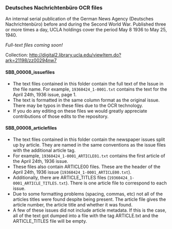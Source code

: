 ### Deutsches Nachrichtenbüro OCR files

An internal serial publication of the German News Agency (Deutsches Nachrichtenbüro) before and during the Second World War. Published three or more times a day, UCLA holdings cover the period May 8 1936 to May 25, 1940.

*Full-text files coming soon!*

Collection: http://digital2.library.ucla.edu/viewItem.do?ark=21198/zz00294nw7

#### SBB_00008_issuefiles
* The text files contained in this folder contain the full text of the Issue in the file name. For example, `19360424_1-0001.txt` contains the text for the April 24th, 1936 issue, page 1.
* The text is formatted in the same column format as the original issue. There may be typos in these files due to the OCR technology. 
* If you do any editing on these files we would greatly appreciate contributions of those edits to the repository.
 

#### SBB_00008_articlefiles
* The text files contained in this folder contain the newspaper issues split up by article.  They are named in the same conventions as the issue files with the additional article tag.
* For example, `19360424_1-0001_ARTICLE01.txt` contains the first article of the April 24th, 1936 issue.
* These files also contain ARTICLE00 files. These are the header of the April 24th, 1936 issue (`19360424_1-0001_ARTICLE00.txt`).
* Additionally, there are ARTICLE_TITLES files (`19360424_1-0001_ARTICLE_TITLES.txt`). There is one article file to correspond to each issue. 
* Due to some formatting problems (spacing, commas, etc) not all of the articles titles were found despite being present. The article file gives the article number, the article title and whether it was found.
* A few of these issues did not include article metadata. If this is the case, all of the text got dumped into a file with the tag ARTICLE.txt and the ARTICLE_TITLES file will be empty. 
 
